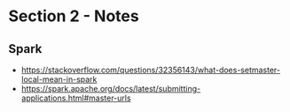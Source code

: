 # Section 2 - Notes

## Spark

- https://stackoverflow.com/questions/32356143/what-does-setmaster-local-mean-in-spark
- https://spark.apache.org/docs/latest/submitting-applications.html#master-urls
